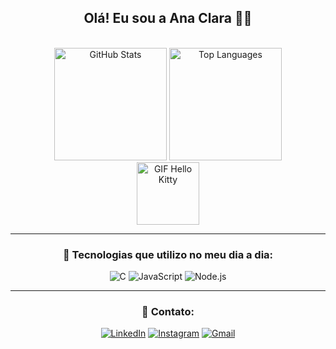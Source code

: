 <div align="center">

## Olá! Eu sou a Ana Clara 👋🏻

<br>

<img height="180em" src="https://github-readme-stats.vercel.app/api?username=Aninha-dev&show_icons=true&theme=dracula" alt="GitHub Stats" />
<img height="180em" src="https://github-readme-stats.vercel.app/api/top-langs/?username=Aninha-dev&layout=compact&theme=dracula&hide=javascript,html,css" alt="Top Languages" />
<br>
<img src="https://i.gifer.com/7V0.gif" width="100px" alt="GIF Hello Kitty" />

---

### 🚀 Tecnologias que utilizo no meu dia a dia:

<img src="https://img.shields.io/badge/C-00599C?style=for-the-badge&logo=c&logoColor=white" alt="C" />
<img src="https://img.shields.io/badge/JavaScript-F7DF1E?style=for-the-badge&logo=javascript&logoColor=black" alt="JavaScript" />
<img src="https://img.shields.io/badge/Node.js-43853D?style=for-the-badge&logo=node.js&logoColor=white" alt="Node.js" />

---

### 📲 Contato:

[![LinkedIn](https://img.shields.io/badge/LinkedIn-0077B5?style=for-the-badge&logo=linkedin&logoColor=white)](https://www.linkedin.com/in/ana-clara-correia-bb6b2a331/)
[![Instagram](https://img.shields.io/badge/Instagram-E4405F?style=for-the-badge&logo=instagram&logoColor=white)](https://instagram.com/_anclc)
[![Gmail](https://img.shields.io/badge/Gmail-D14836?style=for-the-badge&logo=gmail&logoColor=white)](mailto:anacclaracorreia@gmail.com)

</div>
